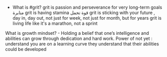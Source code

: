 - What is #grit?
         grit is passion and perseverance for very long-term goals متابرة 
         grit is having stamina قوة تحمل 
          grit is sticking with your future , day in, day out, not just for     week, not just for month, but for years 
          grit is living life like it's a marathon, not a sprint 

What is growth mindset?
        - Holding a belief that one’s intelligence and abilities can grow through dedication and hard work.
Power of not yet  : 
        understand you are on a learning curve 
        they understand that their abilities could be developed



